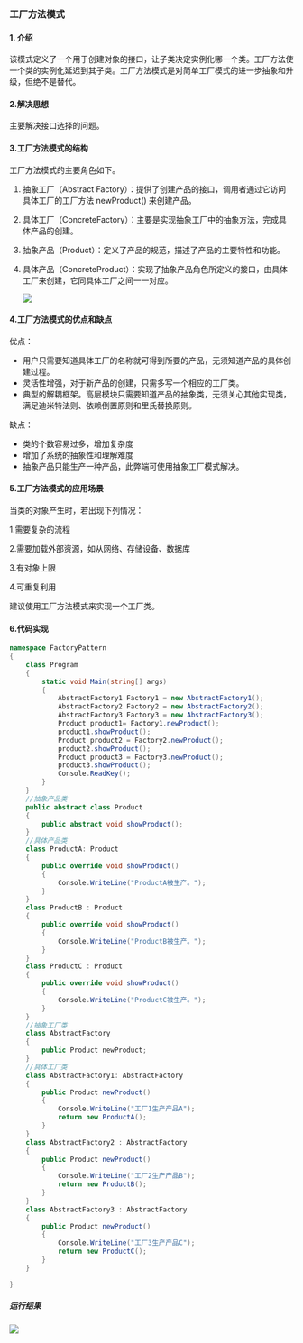 ### 工厂方法模式

#### 1. 介绍

该模式定义了一个用于创建对象的接口，让子类决定实例化哪一个类。工厂方法使一个类的实例化延迟到其子类。工厂方法模式是对简单工厂模式的进一步抽象和升级，但绝不是替代。

#### 2.解决思想

主要解决接口选择的问题。

#### 3.工厂方法模式的结构

工厂方法模式的主要角色如下。

1. 抽象工厂（Abstract Factory）：提供了创建产品的接口，调用者通过它访问具体工厂的工厂方法 newProduct() 来创建产品。

2. 具体工厂（ConcreteFactory）：主要是实现抽象工厂中的抽象方法，完成具体产品的创建。

3. 抽象产品（Product）：定义了产品的规范，描述了产品的主要特性和功能。

4. 具体产品（ConcreteProduct）：实现了抽象产品角色所定义的接口，由具体工厂来创建，它同具体工厂之间一一对应。

   ![](C:\Users\Lenovo\Desktop\mg\3-1Q114135A2M3.gif)

   

#### 4.工厂方法模式的优点和缺点

优点：

- 用户只需要知道具体工厂的名称就可得到所要的产品，无须知道产品的具体创建过程。
- 灵活性增强，对于新产品的创建，只需多写一个相应的工厂类。
- 典型的解耦框架。高层模块只需要知道产品的抽象类，无须关心其他实现类，满足迪米特法则、依赖倒置原则和里氏替换原则。

缺点：

- 类的个数容易过多，增加复杂度
- 增加了系统的抽象性和理解难度
- 抽象产品只能生产一种产品，此弊端可使用抽象工厂模式解决。

#### 5.工厂方法模式的应用场景

当类的对象产生时，若出现下列情况：

1.需要复杂的流程

2.需要加载外部资源，如从网络、存储设备、数据库

3.有对象上限

4.可重复利用

建议使用工厂方法模式来实现一个工厂类。

#### 6.代码实现

```c#
namespace FactoryPattern
{
    class Program
    {
        static void Main(string[] args)
        {
            AbstractFactory1 Factory1 = new AbstractFactory1();
            AbstractFactory2 Factory2 = new AbstractFactory2();
            AbstractFactory3 Factory3 = new AbstractFactory3();
            Product product1= Factory1.newProduct();
            product1.showProduct();
            Product product2 = Factory2.newProduct();
            product2.showProduct();
            Product product3 = Factory3.newProduct();
            product3.showProduct();
            Console.ReadKey();
        }
    }
    //抽象产品类
    public abstract class Product
    {
        public abstract void showProduct(); 
    }
    //具体产品类
    class ProductA: Product
    {
        public override void showProduct()
        {
            Console.WriteLine("ProductA被生产。");
        }
    }
    class ProductB : Product
    {
        public override void showProduct()
        {
            Console.WriteLine("ProductB被生产。");
        }
    }
    class ProductC : Product
    {
        public override void showProduct()
        {
            Console.WriteLine("ProductC被生产。");
        }
    }
    //抽象工厂类
    class AbstractFactory
    {
        public Product newProduct;
    }
    //具体工厂类
    class AbstractFactory1: AbstractFactory
    {
        public Product newProduct()
        {
            Console.WriteLine("工厂1生产产品A");
            return new ProductA();
        }
    }
    class AbstractFactory2 : AbstractFactory
    {
        public Product newProduct()
        {
            Console.WriteLine("工厂2生产产品B");
            return new ProductB();
        }
    }
    class AbstractFactory3 : AbstractFactory
    {
        public Product newProduct()
        {
            Console.WriteLine("工厂3生产产品C");
            return new ProductC();
        }
    }

}
```

##### 运行结果

![](C:\Users\Lenovo\Desktop\mg\工厂方法模式.PNG)

